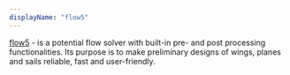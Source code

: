 ```yaml
---
displayName: "flow5"
---
```


[flow5](https://flow5.tech/) - is a potential flow solver with built-in pre- and post processing functionalities. Its purpose is to make preliminary designs of wings, planes and sails reliable, fast and user-friendly.